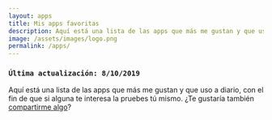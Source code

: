 ```yaml
---
layout: apps
title: Mis apps favoritas
description: Aquí está una lista de las apps que más me gustan y que uso a diario, con el fin de que si alguna te interesa la pruebes tú mismo. ¿Te gustaría también compartirme algo?
image: /assets/images/logo.png
permalink: /apps/
---
```


<div class="card last-updated mt-3 text-center">
<div class="card-body">
<h3 class="card-text">
<code>Última actualización: 8/10/2019</code>
</h3>
</div>
</div>

Aquí está una lista de las apps que más me gustan y que uso a diario, con el fin de que si alguna te interesa la pruebes tú mismo. ¿Te gustaría también [compartirme algo][1]?

[1]: /contacto/